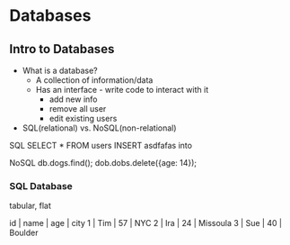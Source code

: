 # Databases

## Intro to Databases
* What is a database?
    * A collection of information/data
    * Has an interface - write code to interact with it
      - add new info
      - remove all user
      - edit existing users
* SQL(relational) vs. NoSQL(non-relational)

SQL
SELECT * FROM users
INSERT asdfafas into

NoSQL
db.dogs.find();
dob.dobs.delete({age: 14});

### SQL Database
tabular, flat

id  | name  | age  | city
1   | Tim   | 57   | NYC
2   | Ira   | 24   | Missoula
3   | Sue   | 40   | Boulder
